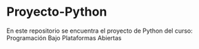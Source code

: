 # Proyecto-Python
En este repositorio se encuentra el proyecto de Python del curso:  Programación Bajo Plataformas Abiertas 
